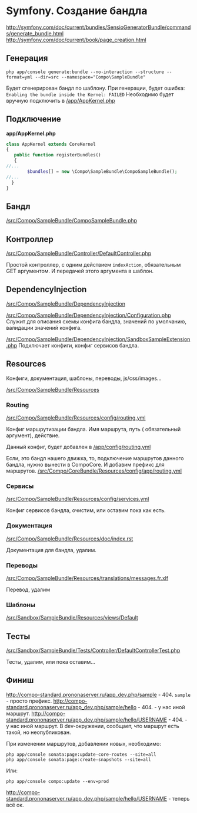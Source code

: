 # Symfony. Создание бандла

http://symfony.com/doc/current/bundles/SensioGeneratorBundle/commands/generate_bundle.html
http://symfony.com/doc/current/book/page_creation.html


## Генерация

```
php app/console generate:bundle --no-interaction --structure --format=yml --dir=src --namespace="Compo\SampleBundle"
```

Будет сгенерирован бандл по шаблону.
При генерации, будет ошибка: `Enabling the bundle inside the Kernel: FAILED`
Необходимо будет вручную подключить в [/app/AppKernel.php](/app/AppKernel.php)

## Подключение

**app/AppKernel.php**

```php
class AppKernel extends CoreKernel
{
   public function registerBundles()
   {
//...
        $bundles[] = new \Compo\SampleBundle\CompoSampleBundle();
//...
  }
}
```

## Бандл

[/src/Compo/SampleBundle/CompoSampleBundle.php](/src/Compo/SampleBundle/CompoSampleBundle.php)

## Контроллер

[/src/Compo/SampleBundle/Controller/DefaultController.php](/src/Compo/SampleBundle/Controller/DefaultController.php)

Простой контроллер, с одним действием `indexAction`, обязательным GET аргументом. И передачей этого аргумента в шаблон.

## DependencyInjection

[/src/Compo/SampleBundle/DependencyInjection](/src/Compo/SampleBundle/DependencyInjection)

[/src/Compo/SampleBundle/DependencyInjection/Configuration.php](/src/Compo/SampleBundle/DependencyInjection/Configuration.php)
Служит для описания схемы конфига бандла, значений по умолчанию, валидации значений конфига.

[/src/Compo/SampleBundle/DependencyInjection/SandboxSampleExtension.php](/src/Compo/SampleBundle/DependencyInjection/CompoSampleExtension.php)
Подключает конфиги, конфиг сервисов бандла.

## Resources

Конфиги, документация, шаблоны, переводы, js/css/images...

[/src/Compo/SampleBundle/Resources](/src/Compo/SampleBundle/Resources)

### Routing

[/src/Compo/SampleBundle/Resources/config/routing.yml](/src/Compo/SampleBundle/Resources/config/routing.yml)

Конфиг маршрутизации бандла. Имя маршрута, путь ( обязательный аргумент), действие.

Данный конфиг, будет добавлен в [/app/config/routing.yml](/app/config/routing.yml)

Если, это бандл нашего движка, то, подключение маршрутов данного бандла, нужно вынести в CompoCore. И добавим префикс для маршрутов.
[/src/Compo/CoreBundle/Resources/config/app/routing.yml](/src/Compo/CoreBundle/Resources/config/app/routing.yml)

### Сервисы

[/src/Compo/SampleBundle/Resources/config/services.yml](/src/Compo/SampleBundle/Resources/config/services.yml)

Конфиг сервисов бандла, очистим, или оставим пока как есть.

### Документация

[/src/Compo/SampleBundle/Resources/doc/index.rst](/src/Compo/SampleBundle/Resources/doc/index.rst)

Документация для бандла, удалим.

### Переводы

[/src/Compo/SampleBundle/Resources/translations/messages.fr.xlf](/src/Compo/SampleBundle/Resources/translations/messages.fr.xlf)

Перевод, удалим

### Шаблоны

[/src/Sandbox/SampleBundle/Resources/views/Default](/src/Sandbox/SampleBundle/Resources/views/Default)

## Тесты

[/src/Sandbox/SampleBundle/Tests/Controller/DefaultControllerTest.php](/src/Sandbox/SampleBundle/Tests/Controller/DefaultControllerTest.php)

Тесты, удалим, или пока оставим...

## Финиш

http://compo-standard.prononaserver.ru/app_dev.php/sample - 404. `sample` - просто префикс.
http://compo-standard.prononaserver.ru/app_dev.php/sample/hello - 404. - у нас иной маршрут.
http://compo-standard.prononaserver.ru/app_dev.php/sample/hello/USERNAME - 404. - у нас иной маршрут. В dev-окружении, сообщает, что маршрут есть такой, но неопубликован.

При изменении маршрутов, добавлении новых, необходимо:

```
php app/console sonata:page:update-core-routes --site=all
php app/console sonata:page:create-snapshots --site=all
```

Или:

```
php app/console compo:update --env=prod
```

http://compo-standard.prononaserver.ru/app_dev.php/sample/hello/USERNAME - теперь всё ок.